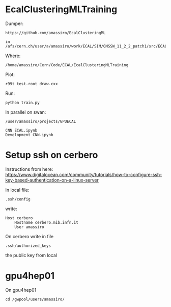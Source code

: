 # EcalClusteringMLTraining

Dumper:

    https://github.com/amassiro/EcalClusteringML
    
    in 
    /afs/cern.ch/user/a/amassiro/work/ECAL/SIM/CMSSW_11_2_2_patch1/src/ECALValidation/EcalClusteringML
    
Where:

    /home/amassiro/Cern/Code/ECAL/EcalClusteringMLTraining
    
    

    
Plot:

    r99t test.root draw.cxx
    

Run:

    python train.py
    
    
In parallel on swan:

    /user/amassiro/projects/GPUECAL
    
    CNN ECAL.ipynb
    Development CNN.ipynb
    


Setup ssh on cerbero
====

Instructions from here: https://www.digitalocean.com/community/tutorials/how-to-configure-ssh-key-based-authentication-on-a-linux-server

In local file:

    .ssh/config
    
write:

    Host cerbero
        Hostname cerbero.mib.infn.it
        User amassiro

On cerbero write in file 

    .ssh/authorized_keys
    
the public key from local



gpu4hep01
====

On gpu4hep01

    cd /gwpool/users/amassiro/

    
    